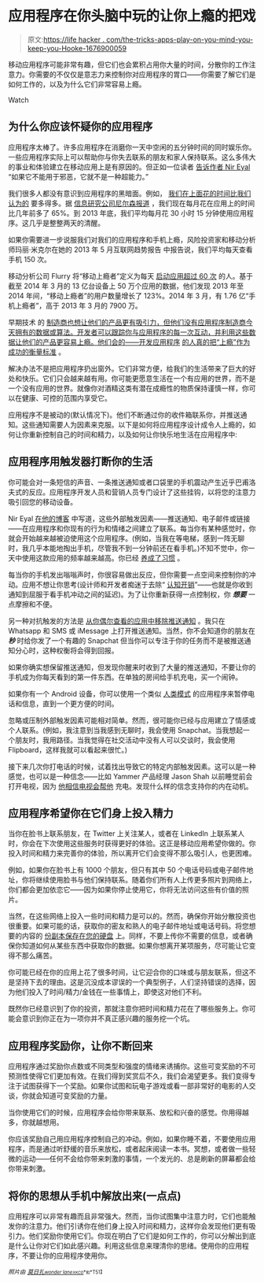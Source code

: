 # 应用程序在你头脑中玩的让你上瘾的把戏

> 原文:[https://life hacker . com/the-tricks-apps-play-on-you-mind-you-keep-you-Hooke-1676900059](https://lifehacker.com/the-tricks-apps-play-on-your-mind-you-to-keep-you-hooke-1676900059)

移动应用程序可能非常有趣，但它们也会累积占用你大量的时间，分散你的工作注意力。你需要的不仅仅是意志力来控制你对应用程序的胃口——你需要了解它们是如何工作的，以及为什么它们非常容易上瘾。

Watch

## 为什么你应该怀疑你的应用程序

应用程序太棒了。许多应用程序在消磨你一天中空闲的五分钟时间的同时娱乐你。一些应用程序实际上可以帮助你与你失去联系的朋友和家人保持联系。这么多伟大的事业和体验建立在移动应用上是有原因的。但正如一位读者 [告诉作者 Nir Eyal](http://www.nirandfar.com/2012/03/how-to-manufacture-desire.html) “如果它不能用于邪恶，它就不是一种超能力。”

我们很多人都没有意识到应用程序的黑暗面。例如， [我们在上面花的时间比我们认为的](http://www.huffingtonpost.com/2014/11/05/apps-smartphone-use-_n_6096748.html) 要多得多。据 [信息研究公司尼尔森报道](http://www.nielsen.com/us/en/insights/news/2014/smartphones-so-many-apps--so-much-time.html) ，我们现在每月花在应用上的时间比几年前多了 65%。到 2013 年底，我们平均每月花 30 小时 15 分钟使用应用程序。这几乎是整整两天的清醒。

如果你需要进一步说服我们对我们的应用程序和手机上瘾，风险投资家和移动分析师玛丽·米克尔在她的 2013 年 5 月互联网趋势报告 中报告说，我们平均每天查看手机 150 次。

移动分析公司 Flurry 将“移动上瘾者”定义为每天 [启动应用超过 60 次](http://www.flurry.com/blog/flurry-insights/rise-mobile-addict#.VKRiimTF87M) 的人。基于截至 2014 年 3 月的 13 亿台设备上 50 万个应用的数据，他们发现 2013 年至 2014 年间，“移动上瘾者”的用户数量增长了 123%。2014 年 3 月，有 1.76 亿“手机上瘾者”，高于 2013 年 3 月的 7900 万。

早期技术 的 [制造商也想让他们的产品更有吸引力，但他们没有应用程序制造商今天拥有的数据或算法。开发者可以跟踪你与应用程序的每一次互动，并利用这些数据让他们的产品更容易上瘾。他们会的——开发应用程序](http://imgur.com/WkHHpZ1) [的人真的把“上瘾”作为成功的衡量标准](http://venturebeat.com/2014/05/02/heres-what-app-addiction-looks-like-on-an-international-scale/) 。

解决办法不是把应用程序扔出窗外。它们非常方便，给我们的生活带来了巨大的好处和快乐。它们只会越来越有用。你可能更愿意生活在一个有应用的世界，而不是一个没有应用的世界。就像你对酒精这类有潜在成瘾性的物质保持谨慎一样，你可以在健康、可控的范围内享受它。

应用程序不是被动的(默认情况下)。他们不断通过你的收件箱联系你，并推送通知。这些通知需要人为因素来克服。以下是如何将应用程序设计成令人上瘾的，如何让你重新控制自己的时间和精力，以及如何让你快乐地生活在应用程序中:

## 应用程序用触发器打断你的生活

你可能会对一条短信的声音、一条推送通知或者口袋里的手机震动产生近乎巴甫洛夫式的反应。应用程序开发人员和营销人员专门设计了这些挂钩，以将您的注意力吸引回您的移动设备。

Nir Eyal [在他的博客](http://www.nirandfar.com/2012/03/how-to-manufacture-desire.html) 中写道，这些外部触发因素——推送通知、电子邮件或链接——在应用程序和你现有的行为和情绪之间建立了联系。每当你有某种感觉时，你就会开始越来越被迫使用这个应用程序。(例如，当我在等电梯，感到一阵无聊时，我几乎本能地掏出手机，尽管我不到一分钟前还在看手机。)不知不觉中，你一天中使用这款应用的频率越来越高。你已经 [养成了习惯](https://lifehacker.com/master-the-habit-loop-to-break-bad-habits-and-build-bet-5948871) 。

每当你的手机发出嗡嗡声时，你很容易做出反应，但你需要一点空间来控制你的冲动。应用不想让你思考(设计师和开发者痴迷于去除“ [认知开销](http://techcrunch.com/2013/04/20/cognitive-overhead/)”——也就是你收到通知到屈服于看手机冲动之间的延迟)。为了让你重新获得一点控制权，你 ***想要*** 一点摩擦和不便。

另一种对抗触发的方法是 [从你偶尔查看的应用中移除推送通知](https://lifehacker.com/you-should-forget-about-push-notifications-for-your-ema-5895617) 。我只在 Whatsapp 和 SMS 或 iMessage 上打开推送通知。当然，你不会知道你的朋友在 ***秒*** 时给你发了一个有趣的 Snapchat 但当你可以专注于你的任务而不是被推送通知分心时，这种权衡将会得到回报。

如果你确实想保留推送通知，但发现你醒来时收到了大量的推送通知，不要让你的手机成为你每天看到的第一件东西。在单独的房间给手机充电，买一个闹钟。

如果你有一个 Android 设备，你可以使用一个类似 [人类模式](https://play.google.com/store/apps/details?id=com.humanmodeactivities) 的应用程序来暂停电话和信息，直到一个更方便的时间。

忽略或压制外部触发因素可能相对简单。然而，很可能你已经与应用建立了情感或个人联系。(例如，我注意到当我感到无聊时，我会使用 Snapchat。当我想起一个朋友时，我用路径。当我觉得在社交活动中没有人可以交谈时，我会使用 Flipboard，这样我就可以看起来很忙。)

接下来几次你打电话的时候，试着找出导致它的特定内部触发因素。这可以是一种感觉，也可以是一种信念——比如 Yammer 产品经理 Jason Shah 以前睡觉前会打开电视，因为 [他相信电视会帮他](http://www.nirandfar.com/2013/10/how-to-break-5-soul-sucking-technology-habits.html) 充电。发现什么样的信念支持你的内在动机。

## 应用程序希望你在它们身上投入精力

当你在脸书上联系朋友，在 Twitter 上关注某人，或者在 LinkedIn 上联系某人时，你会在下次使用这些服务时获得更好的体验。这正是移动应用希望你做的。你投入时间和精力来完善你的体验，所以离开它们会变得不那么吸引人，也更困难。

例如，如果你在脸书上有 1000 个朋友，但只有其中 50 个电话号码或电子邮件地址，你将继续使用脸书与他们保持联系。随着你们所有人上传更多照片到网络上，你们都会更加依恋它——因为如果你停止使用它，你将无法访问这些有价值的照片。

当然，在这些网络上投入一些时间和精力是可以的。然而，确保你开始分散投资也很重要。如果可能的话，获取你的密友和熟人的电子邮件地址或电话号码。将您想要的内容的 [份副本保存在您的硬盘](https://lifehacker.com/free-tools-to-back-up-your-online-accounts-5335553) 上。同样，不要上传你不需要的信息，或者确保你知道如何从某些东西中获取你的数据。如果你想离开某项服务，尽可能让它变得不那么痛苦。

你可能已经在你的应用上花了很多时间，让它迎合你的口味或与朋友联系，但这不是坚持下去的理由。这是沉没成本谬误的一个典型例子，人们坚持错误的选择，因为他们投入了时间/精力/金钱在一些事情上，即使这对他们不利。

既然你已经意识到了你的投资，那就注意你把时间和精力花在了哪些服务上。你可能会意识到你正在为一项你并不真正感兴趣的服务挖一个坑。

## 应用程序奖励你，让你不断回来

应用程序通过奖励你点数或不同类型和强度的情绪来诱捕你。这些可变奖励的不可预测性使得它们更加有效。在我们得到奖赏后不久，我们会渴望更多。我们变得专注于试图获得下一个奖励。如果你试图和玩电子游戏或看一部非常好的电影的人交谈，你就会知道可变奖励的力量。

当你使用它们的时候，应用程序会给你带来联系、放松和兴奋的感觉。你用得越多，你就越想用。

你应该奖励自己用应用程序控制自己的冲动。例如，如果你睡不着，不要使用应用程序，而是通过听舒缓的音乐来放松，或者起床阅读一本书。冥想，或者做一些轻微的运动——任何不会给你带来刺激的事情，一个发光的、总是刷新的屏幕都会给你带来刺激。

## 将你的思想从手机中解放出来(一点点)

应用程序可以非常有趣而且非常强大。然而，当你试图集中注意力时，它们也能触发你的注意力。他们引诱你在他们身上投入时间和精力，这样你会发现他们更有吸引力。他们奖励你使用它们。你现在明白了它们是如何工作的，你可以分解出到底是什么让你对它们如此感兴趣。利用这些信息来理清你的思绪。使用你的应用程序，不要让你的应用程序使用你。

*<small>照片由</small>* [*<small>莫日扎</small>*](http://www.flickr.com/photos/moriza/126238642)*<small></small>*<small>[*<small>wonder lane</small>*](http://www.flickr.com/photos/wonderlane/8643591597)*<small></small>*<small>[*<small>XKCD</small>*](http://xkcd.com/1466/)*<small>和</small>*T51】</small></small>

<small><small></small></small>